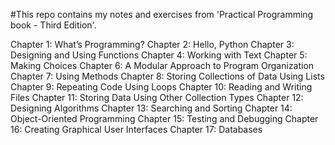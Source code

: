 #This repo contains my notes and exercises from 'Practical Programming book - Third Edition'.

  Chapter 1: What’s Programming?
  Chapter 2: Hello, Python
  Chapter 3: Designing and Using Functions
  Chapter 4: Working with Text
  Chapter 5: Making Choices
  Chapter 6: A Modular Approach to Program Organization
  Chapter 7: Using Methods
  Chapter 8: Storing Collections of Data Using Lists
  Chapter 9: Repeating Code Using Loops
  Chapter 10: Reading and Writing Files
  Chapter 11: Storing Data Using Other Collection Types
  Chapter 12: Designing Algorithms
  Chapter 13: Searching and Sorting
  Chapter 14: Object-Oriented Programming
  Chapter 15: Testing and Debugging
  Chapter 16: Creating Graphical User Interfaces
  Chapter 17: Databases
